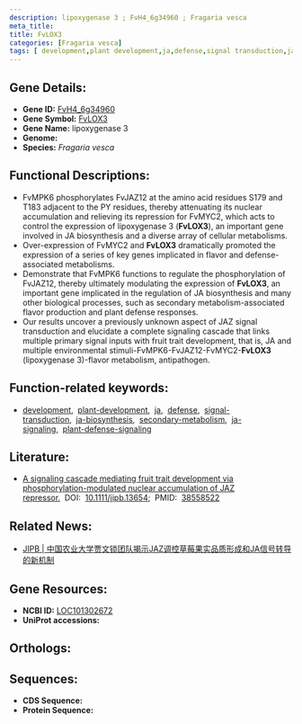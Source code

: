 ```yaml
---
description: lipoxygenase 3 ; FvH4_6g34960 ; Fragaria vesca
meta_title:
title: FvLOX3
categories: [Fragaria vesca]
tags: [ development,plant development,ja,defense,signal transduction,ja biosynthesis,secondary metabolism,ja signaling,plant defense signaling ]
---
```


## Gene Details:
- **Gene ID:** [FvH4_6g34960]()
- **Gene Symbol:** <u>FvLOX3</u>
- **Gene Name:** lipoxygenase 3
- **Genome:** 
- **Species:** *Fragaria vesca*

## Functional Descriptions:
   - FvMPK6 phosphorylates FvJAZ12 at the amino acid residues S179 and T183 adjacent to the PY residues, thereby attenuating its nuclear accumulation and relieving its repression for FvMYC2, which acts to control the expression of lipoxygenase 3 (**FvLOX3**), an important gene involved in JA biosynthesis and a diverse array of cellular metabolisms.
   - Over-expression of FvMYC2 and **FvLOX3** dramatically promoted the expression of a series of key genes implicated in flavor and defense-associated metabolisms.
   - Demonstrate that FvMPK6 functions to regulate the phosphorylation of FvJAZ12, thereby ultimately modulating the expression of **FvLOX3**, an important gene implicated in the regulation of JA biosynthesis and many other biological processes, such as secondary metabolism-associated flavor production and plant defense responses.
   - Our results uncover a previously unknown aspect of JAZ signal transduction and elucidate a complete signaling cascade that links multiple primary signal inputs with fruit trait development, that is, JA and multiple environmental stimuli-FvMPK6-FvJAZ12-FvMYC2-**FvLOX3** (lipoxygenase 3)-flavor metabolism, antipathogen.

## Function-related keywords:
   - [development](/tags/development/),&nbsp;&nbsp;[plant-development](/tags/plant-development/),&nbsp;&nbsp;[ja](/tags/ja/),&nbsp;&nbsp;[defense](/tags/defense/),&nbsp;&nbsp;[signal-transduction](/tags/signal-transduction/),&nbsp;&nbsp;[ja-biosynthesis](/tags/ja-biosynthesis/),&nbsp;&nbsp;[secondary-metabolism](/tags/secondary-metabolism/),&nbsp;&nbsp;[ja-signaling](/tags/ja-signaling/),&nbsp;&nbsp;[plant-defense-signaling](/tags/plant-defense-signaling/)

## Literature:
   - [A signaling cascade mediating fruit trait development via phosphorylation-modulated nuclear accumulation of JAZ repressor.](https://www.doi.org/10.1111/jipb.13654)&nbsp;&nbsp;DOI:&nbsp;&nbsp;[10.1111/jipb.13654](https://www.doi.org/10.1111/jipb.13654);&nbsp;&nbsp;PMID:&nbsp;&nbsp;[38558522](https://pubmed.ncbi.nlm.nih.gov/38558522/)

## Related News:
   - [JIPB | 中国农业大学贾文锁团队揭示JAZ调控草莓果实品质形成和JA信号转导的新机制](https://mp.weixin.qq.com/s?__biz=Mzg3MDEwNDEyMg==&mid=2247565947&idx=4&sn=4105c55216c91c3c99b0402f09cb9abb&chksm=cf744179c31ab92e134b878b6f253f28337f12c07b3590b27b78e148080195259a1e989922bc&scene=27#wechat_redirect)

## Gene Resources:
- **NCBI ID:**  [LOC101302672](https://www.ncbi.nlm.nih.gov/search/all/?term=LOC101302672)
- **UniProt accessions:**  [](https://www.uniprot.org/uniprotkb//entry)

## Orthologs:

## Sequences:
- **CDS Sequence:**
- **Protein Sequence:**
